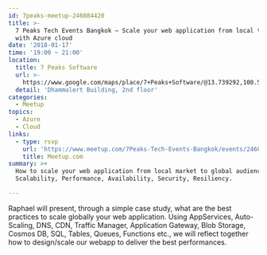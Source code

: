 ```yaml
---
id: 7peaks-meetup-246084420
title: >-
  7 Peaks Tech Events Bangkok — Scale your web application from local to global
  with Azure cloud
date: '2018-01-17'
time: '19:00 ~ 21:00'
location:
  title: 7 Peaks Software
  url: >-
    https://www.google.com/maps/place/7+Peaks+Software/@13.739292,100.5552093,17z/data=!3m1!4b1!4m5!3m4!1s0x30e29edcf8a9dcf5:0xcf0d1a437c55d078!8m2!3d13.739292!4d100.557398
  detail: 'Dhammalert Building, 2nd floor'
categories:
  - Meetup
topics:
  - Azure
  - Cloud
links:
  - type: rsvp
    url: 'https://www.meetup.com/7Peaks-Tech-Events-Bangkok/events/246084420/'
    title: Meetup.com
summary: >+
  How to scale your web application from local market to global audience?
  Scalability, Performance, Availability, Security, Resiliency.

---
```

Raphael will present, through a simple case study, what are the best practices to scale globally your web application. Using AppServices, Auto-Scaling, DNS, CDN, Traffic Manager, Application Gateway, Blob Storage, Cosmos DB, SQL, Tables, Queues, Functions etc., we will reflect together how to design/scale our webapp to deliver the best performances.
